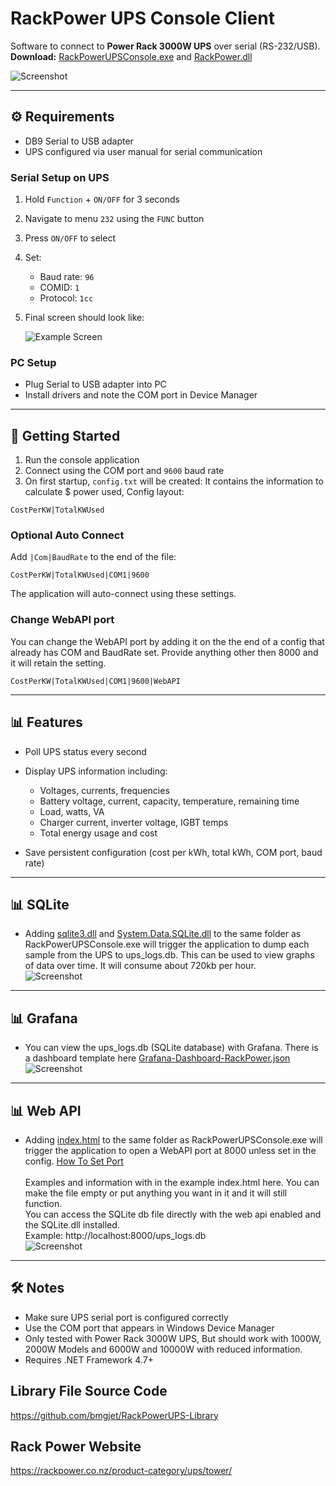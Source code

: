 # RackPower UPS Console Client

Software to connect to **Power Rack 3000W UPS** over serial (RS-232/USB).<br>
**Download:** [RackPowerUPSConsole.exe](https://raw.githubusercontent.com/bmgjet/RackPowerUPS-ConsoleClient/refs/heads/main/RackPowerUPSConsole.exe) and [RackPower.dll](https://raw.githubusercontent.com/bmgjet/RackPowerUPS-ConsoleClient/refs/heads/main/RackPower.dll)


![Screenshot](https://github.com/bmgjet/RackPowerUPS-ConsoleClient/blob/main/PowerRackConsole-Screenshot.png?raw=true)

---

## ⚙️ Requirements

* DB9 Serial to USB adapter
* UPS configured via user manual for serial communication

### Serial Setup on UPS

1. Hold `Function` + `ON/OFF` for 3 seconds
2. Navigate to menu `232` using the `FUNC` button
3. Press `ON/OFF` to select
4. Set:

   * Baud rate: `96`
   * COMID: `1`
   * Protocol: `1cc`
5. Final screen should look like:

   ![Example Screen](https://github.com/bmgjet/RackPowerUPS-ConsoleClient/blob/main/ExampleScreen.png?raw=true)

### PC Setup

* Plug Serial to USB adapter into PC
* Install drivers and note the COM port in Device Manager

---

## 🚀 Getting Started

1. Run the console application
2. Connect using the COM port and `9600` baud rate
3. On first startup, `config.txt` will be created: It contains the information to calculate $ power used, Config layout:

```
CostPerKW|TotalKWUsed
```

### Optional Auto Connect

Add `|Com|BaudRate` to the end of the file:

```
CostPerKW|TotalKWUsed|COM1|9600
```
The application will auto-connect using these settings.

### Change WebAPI port
You can change the WebAPI port by adding it on the the end of a config that already has COM and BaudRate set. Provide anything other then 8000 and it will retain the setting.
```
CostPerKW|TotalKWUsed|COM1|9600|WebAPI
```

---

## 📊 Features

* Poll UPS status every second
* Display UPS information including:

  * Voltages, currents, frequencies
  * Battery voltage, current, capacity, temperature, remaining time
  * Load, watts, VA
  * Charger current, inverter voltage, IGBT temps
  * Total energy usage and cost
* Save persistent configuration (cost per kWh, total kWh, COM port, baud rate)

---

## 📊 SQLite

* Adding [sqlite3.dll](https://raw.githubusercontent.com/bmgjet/RackPowerUPS-ConsoleClient/refs/heads/main/sqlite3.dll) and [System.Data.SQLite.dll](https://raw.githubusercontent.com/bmgjet/RackPowerUPS-ConsoleClient/refs/heads/main/System.Data.SQLite.dll) to the same folder as RackPowerUPSConsole.exe will trigger the application to dump each sample from the UPS to ups_logs.db. This can be used to view graphs of data over time. It will consume about 720kb per hour.<br>
![Screenshot](https://github.com/bmgjet/RackPowerUPS-ConsoleClient/blob/main/SQLiteGraph.png?raw=true)

---

## 📊 Grafana

* You can view the ups_logs.db (SQLite database) with Grafana. There is a dashboard template here [Grafana-Dashboard-RackPower.json](https://raw.githubusercontent.com/bmgjet/RackPowerUPS-ConsoleClient/refs/heads/main/Grafana-Dashboard-RackPower.json)<br>
![Screenshot](https://github.com/bmgjet/RackPowerUPS-ConsoleClient/blob/main/Grafana12-screenshot.png?raw=true)

---

## 📊 Web API

* Adding [index.html](https://raw.githubusercontent.com/bmgjet/RackPowerUPS-ConsoleClient/refs/heads/main/index.html) to the same folder as RackPowerUPSConsole.exe will trigger the application to open a WebAPI port at 8000 unless set in the config. [How To Set Port](https://github.com/bmgjet/RackPowerUPS-ConsoleClient/blob/main/README.md#change-webapi-port)<br><br>Examples and information with in the example index.html here. You can make the file empty or put anything you want in it and it will still function.<br>You can access the SQLite db file directly with the web api enabled and the SQLite.dll installed. <br>Example: http://localhost:8000/ups_logs.db
<br>![Screenshot](https://github.com/bmgjet/RackPowerUPS-ConsoleClient/blob/main/webapi-screenshot.png?raw=true)
---

## 🛠️ Notes

* Make sure UPS serial port is configured correctly
* Use the COM port that appears in Windows Device Manager
* Only tested with Power Rack 3000W UPS, But should work with 1000W, 2000W Models and 6000W and 10000W with reduced information.
* Requires .NET Framework 4.7+

## Library File Source Code
https://github.com/bmgjet/RackPowerUPS-Library

## Rack Power Website
https://rackpower.co.nz/product-category/ups/tower/
